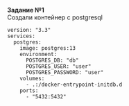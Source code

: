 **Задание №1**   
Создали контейнер с postgresql  
```
version: "3.3"
services:
  postgres:
    image: postgres:13
    environment:
      POSTGRES_DB: "db"
      POSTGRES_USER: "user"
      POSTGRES_PASSWORD: "user"
    volumes:
      - .:/docker-entrypoint-initdb.d
    ports:
      - "5432:5432"
```
